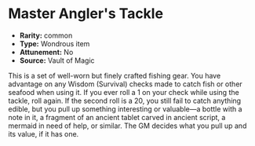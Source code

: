 
# Master Angler's Tackle

* **Rarity:** common
* **Type:** Wondrous item
* **Attunement:** No
* **Source:** Vault of Magic


This is a set of well-worn but finely crafted fishing gear. You have advantage on any Wisdom (Survival) checks made to catch fish or other seafood when using it. If you ever roll a 1 on your check while using the tackle, roll again. If the second roll is a 20, you still fail to catch anything edible, but you pull up something interesting or valuable—a bottle with a note in it, a fragment of an ancient tablet carved in ancient script, a mermaid in need of help, or similar. The GM decides what you pull up and its value, if it has one.
